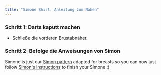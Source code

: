 ```yaml
---
title: "Simone Shirt: Anleitung zum Nähen"
---
```


### Schritt 1: Darts kaputt machen

- Schließe die vorderen Brustabnäher.

### Schritt 2: Befolge die Anweisungen von Simon

<Note>

Simone is just our [Simon pattern](/designs/simon/) adapted for breasts so you can now just follow [Simon's instructions](/docs/designs/simon/instructions) to finish your Simone :)

</Note>
